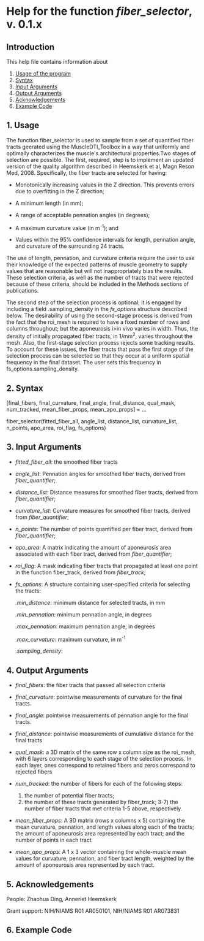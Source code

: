 # Help for the function <i>fiber_selector</i>, v. 0.1.x

## Introduction

This help file contains information about
1) [Usage of the program](https://github.com/bdamon/MuscleDTI_Toolbox/blob/master/Help/Help-for-fiber_selector.md#1-usage)
2) [Syntax](https://github.com/bdamon/MuscleDTI_Toolbox/blob/master/Help/Help-for-fiber_selector.md#2-Syntax)
3) [Input Arguments](https://github.com/bdamon/MuscleDTI_Toolbox/blob/master/Help/Help-for-fiber_selector.md#3-Input-Arguments)
4) [Output Arguments](https://github.com/bdamon/MuscleDTI_Toolbox/blob/master/Help/Help-for-fiber_selector.md#4-Output-Arguments)
5) [Acknowledgements](https://github.com/bdamon/MuscleDTI_Toolbox/blob/master/Help/Help-for-fiber_selector.md#5-Acknowledgements)
6) [Example Code](https://github.com/bdamon/MuscleDTI_Toolbox/blob/master/Help/Help-for-fiber_selector.md#6-Example-Code)

## 1. Usage
The function fiber_selector is used to sample from a set of quantified fiber tracts geerated using the MuscleDTI_Toolbox in a way that uniformly and optimally characterizes the muscle's architectural properties.Two stages of selection are possible. The first, required, step is to implement an updated version of the quality algorithm described in Heemskerk et al, Magn Reson Med, 2008. Specifically, the fiber tracts are selected for having:

   * Monotonically increasing values in the Z direction. This prevents errors due to overfitting in the Z direction; 
   
   * A minimum length (in mm);
   
   * A range of acceptable pennation angles (in degrees);
   
   * A maximum curvature value (in m<sup>-1</sup>); and
   
   * Values within the 95% confidence intervals for length, pennation angle, and curvature of the surrounding 24 tracts.
  
The use of length, pennation, and curvature criteria require the user to use their knowledge of the expected patterns of muscle geometry to supply values that are reasonable but will not inappropriately bias the results. These selection criteria, as well as the number of tracts that were rejected because of these criteria, should be included in the Methods sections of publications.
  
The second step of the selection process is optional; it is engaged by including a field .sampling_density in the <i>fs_options</i> structure described below. The desirability of using the second-stage process is derived from the fact that the roi_mesh is required to have a fixed number of rows and columns throughout; but the aponeurosis i>in vivo</i> varies in width.  Thus, the density of initially propagated fiber tracts, in 1/mm<sup>2</sup>, varies throughout the mesh. Also, the first-stage selection process rejects some tracking results.  To account for these issues, the fiber tracts that pass the first stage of the selection process can be selected so that they occur at a uniform spatial frequency in the final dataset. The user sets this frequency in fs_options.sampling_density.
  
## 2. Syntax
 [final_fibers, final_curvature, final_angle, final_distance, qual_mask, num_tracked, mean_fiber_props, mean_apo_props] = ...
 
   fiber_selector(fitted_fiber_all, angle_list, distance_list, curvature_list, n_points, apo_area, roi_flag, fs_options)

## 3. Input Arguments
 * <i>fitted_fiber_all</i>: the smoothed fiber tracts

 * <i>angle_list</i>: Pennation angles for smoothed fiber tracts, derived from <i>fiber_quantifier</i>;

 * <i>distance_list</i>: Distance measures for smoothed fiber tracts, derived from <i>fiber_quantifier</i>;

 * <i>curvature_list</i>: Curvature measures for smoothed fiber tracts, derived from <i>fiber_quantifier</i>;

 * <i>n_points</i>: The number of points quantified per fiber tract, derived from <i>fiber_quantifier</i>;

 * <i>apo_area</i>: A matrix indicating the amount of aponeurosis area associated with each fiber tract, derived from <i>fiber_quantifier</i>;

 * <i>roi_flag</i>: A mask indicating fiber tracts that propagated at least one point in the function fiber_track, derived from <i>fiber_track</i>;

 * <i>fs_options</i>: A structure containing user-specified criteria for selecting the tracts:
 
     <i>.min_distance</i>: minimum distance for selected tracts, in mm
     
     <i>.min_pennation</i>: minimum pennation angle, in degrees 
     
     <i>.max_pennation</i>: maximum pennation angle, in degrees 
     
     <i>.max_curvature</i>: maximum curvature, in m<sup>-1</sup>
     
     <i>.sampling_density</i>: 

## 4. Output Arguments
 * <i>final_fibers</i>: the fiber tracts that passed all selection criteria

 * <i>final_curvature</i>: pointwise measurements of curvature for the final tracts.

 * <i>final_angle</i>: pointwise measurements of pennation angle for the final tracts.

 * <i>final_distance</i>: pointwise measurements of cumulative distance for the final tracts

 * <i>qual_mask</i>: a 3D matrix of the same row x column size as the roi_mesh, with 6 layers corresponding to each stage of the selection process. In each layer, ones correspond to retained fibers and zeros correspond to rejected fibers

 * <i>num_tracked</i>: the number of fibers for each of the following steps:
   1) the number of potential fiber tracts;
   2) the number of these tracts generated by fiber_track;
   3-7) the number of fiber tracts that met criteria 1-5 above, respectively.

 * <i>mean_fiber_props</i>: A 3D matrix (rows x columns x 5) containing the mean curvature, pennation, and length values along each of the tracts; the amount of aponeurosis area represented by each tract; and the number of points in each tract

 * <i>mean_apo_props</i>: A 1 x 3 vector containing the whole-muscle mean values for curvature, pennation, and fiber tract length, weighted by the amount of aponeurosis area represented by each tract.

## 5. Acknowledgements
 People: Zhaohua Ding, Anneriet Heemskerk
 
 Grant support: NIH/NIAMS R01 AR050101, NIH/NIAMS R01 AR073831

## 6. Example Code
